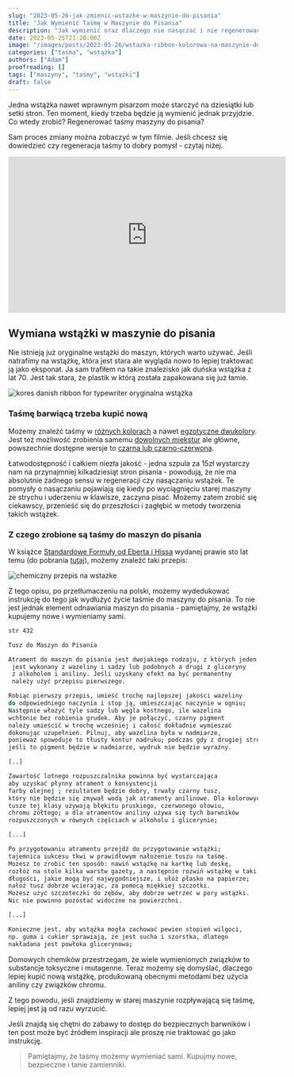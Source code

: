 ```yaml
---
slug: "2023-05-26-jak-zmienic-wstazke-w-maszynie-do-pisania"
title: "Jak Wymienić Taśmę w Maszynie do Pisania"
description: "Jak wymienić oraz dlaczego nie nasączać i nie regenerować wstążki do maszyny do pisania."
date: 2023-05-25T21:20:00Z
image: "/images/posts/2023-05-26/wstazka-ribbon-kolorowa-na-maszynie-do-pisania.jpeg"
categories: ["taśma", "wstążka"]
authors: ["Adam"]
proofreading: []
tags: ["maszyny", "taśmy", "wstążki"]
draft: false
---
```


Jedna wstążka nawet wprawnym pisarzom może starczyć na dziesiątki lub setki stron. Ten moment, kiedy trzeba będzie ją wymienić jednak przyjdzie. Co wtedy zrobić? Regenerować taśmy maszyny do pisania?

Sam proces zmiany można zobaczyć w tym filmie. Jeśli chcesz się dowiedzieć czy regeneracja taśmy to dobry pomysł - czytaj niżej.

<iframe width="560" height="315" src="https://www.youtube.com/embed/OHTm9j05t3s" title="YouTube video player" frameborder="0" allow="accelerometer; autoplay; clipboard-write; encrypted-media; gyroscope; picture-in-picture; web-share" allowfullscreen></iframe>

## Wymiana wstążki w maszynie do pisania

Nie istnieją już oryginalne wstążki do maszyn, których warto używać. Jeśli natrafimy na wstążkę, która jest stara ale wygląda nowo to lepiej traktować ją jako eksponat. Ja sam trafiłem na takie znalezisko jak duńska wstążka z lat 70. Jest tak stara, że plastik w którą została zapakowana się już łamie.

![kores danish ribbon for typewriter oryginalna wstążka](./images/posts/2023-05-26/kores-danish-typewriter-ribbon.jpeg)

### Taśmę barwiącą trzeba kupić nową

Możemy znaleźć taśmy w [różnych kolorach](https://www.ebay.com/itm/154401007625) a nawet [egzotyczne dwukolory](https://charliefoxtrot.com.au/collections/typewriter-ribbons). Jest też możliwość zrobienia samemu [dowolnych miekstur](https://clairelasecretaire.wordpress.com/2014/01/30/how-to-make-your-own-typewriter-ribbon-rainbow-effect/) ale główne, powszechnie dostępne wersje to [czarna lub czarno-czerwona](https://allegro.pl/listing?string=ta%C5%9Bma%20barwi%C4%85ca%20do%20maszyny%20do%20pisania&order=p).

Łatwodostępność i całkiem niezła jakość - jedna szpula za 15zł wystarczy nam na przynajmniej kilkadziesiąt stron pisania - powodują, że nie ma absolutnie żadnego sensu w regeneracji czy nasączaniu wstążek. Te pomysły o nasączaniu pojawiają się kiedy po wyciągnięciu starej maszyny ze strychu i uderzeniu w klawisze, zaczyna pisać. Możemy zatem zrobić się ciekawscy, przenieść się do przeszłości i zagłębić w metody tworzenia takich wstążek.

### Z czego zrobione są taśmy do maszyn do pisania

W książce [Standardowe Formuły od Eberta i Hissa](https://catalog.lib.uchicago.edu/vufind/Record/2708924) wydanej prawie sto lat temu (do pobrania [tutaj](https://www.maszynopisani.pl/pobierz/The-Standard-Formulary-by-Albert-E-Ebert-and-An-Emil-Hiss.pdf)), możemy znaleźć taki przepis:

![chemiczny przepis na wstazke](./images/posts/2023-05-26/przepis-na-tusz-do-tasiemki.png)

Z tego opisu, po przetłumaczeniu na polski, możemy wydedukować instrukcję do tego jak wydłużyć życie taśmie do maszyny do pisania. To nie jest jednak element odnawiania maszyn do pisania - pamiętajmy, że wstążki kupujemy nowe i wymieniamy sami.

```bash
str 432

Tusz do Maszyn do Pisania

Atrament do maszyn do pisania jest dwojakiego rodzaju, z których jeden
 jest wykonany z wazeliny i sadzy lub podobnych a drugi z gliceryny
 z alkoholem i aniliny. Jeśli uzyskany efekt ma być permanentny
 należy użyć przepisu pierwszego.

Robiąc pierwszy przepis, umieść trochę najlepszej jakości wazeliny
do odpowiedniego naczynia i stop ją, umieszczając naczynie w ogniu;
Następnie włożyć tyle sadzy lub węgla kostnego, ile wazelina
wchłonie bez robienia grudek. Aby je połączyć, czarny pigment
należy umieścić w trochę wcześniej i całość dokładnie wymieszać
dokonując uzupełnień. Pilnuj, aby wazelina była w nadmiarze,
ponieważ spowoduje to tłusty kontur nadruku; podczas gdy z drugiej strony,
jeśli to pigment będzie w nadmiarze, wydruk nie będzie wyraźny.

[..]

Zawartość lotnego rozpuszczalnika powinna być wystarczająca
aby uzyskać płynny atrament o konsystencji
farby olejnej ; rezultatem będzie dobry, trwały czarny tusz,
który nie będzie się zmywał wodą jak atramenty anilinowe. Dla kolorowych
tusze tej klasy używają błękitu pruskiego, czerwonego ołowiu,
chromu żółtego; a dla atramentów aniliny używa się tych barwników
rozpuszczonych w równych częściach w alkoholu i glicerynie;

[...]

Po przygotowaniu atramentu przejdź do przygotowanie wstążki;
tajemnica sukcesu tkwi w prawidłowym nałożenie tuszu na taśmę.
Możesz to zrobić ten sposób: nawiń wstążkę na kartkę lub deskę,
rozłóż na stole kilka warstw gazety, a następnie rozwiń wstążkę w taki sposób,
długości, jakie mogą być najwygodniejsze, i ułóż płasko na papierze;
nałóż tusz dobrze wcierając, za pomocą miękkiej szczotki.
Możesz użyć szczoteczki do zębów, aby dobrze wetrzeć w pory wstążki.
Nic nie powinno pozostać widoczne na powierzchni.

[...]

Konieczne jest, aby wstążka mogła zachować pewien stopień wilgoci,
np. guma i cukier sprawiają, że jest sucha i szorstka, dlatego
nakładana jest powłoka glicerynowa;

```

Domowych chemików przestrzegam, że wiele wymienionych związków to substancje toksyczne i mutagenne. Teraz możemy się domyślać, dlaczego lepiej kupić nową wstążkę, produkowaną obecnymi metodami bez użycia aniliny czy związków chromu.

Z tego powodu, jeśli znajdziemy w starej maszynie rozpływającą się taśmę, lepiej jest ją od razu wyrzucić.

Jeśli znajdą się chętni do zabawy to dostęp do bezpiecznych barwników i ten post może być źródłem inspiracji ale proszę nie traktować go jako instrukcję.

> Pamiętajmy, że taśmy możemy wymieniać sami. Kupujmy nowe, bezpieczne i tanie zamienniki.

